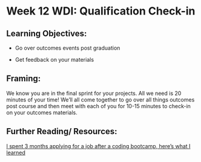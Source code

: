 # Week 12 WDI: Qualification Check-in     

## Learning Objectives:

* Go over outcomes events post graduation

* Get feedback on your materials

## Framing:

We know you are in the final sprint for your projects. All we need is 20 minutes of your time! We’ll all come together to go over all things outcomes post course and then meet with each of you for 10-15 minutes to check-in on your outcomes materials.

## Further Reading/ Resources:

[I spent 3 months applying for a job after a coding bootcamp, here’s what I learned ](https://medium.freecodecamp.com/5-key-learnings-from-the-post-bootcamp-job-search-9a07468d2331#.vuily1mtu)
